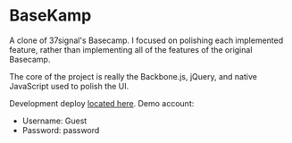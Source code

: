 # BaseKamp
A clone of 37signal's Basecamp. I focused on polishing each implemented feature,
rather than implementing all of the features of the original Basecamp.

The core of the project is really the Backbone.js, jQuery, and native JavaScript
used to polish the UI.

Development deploy [located here][dev-deploy]. Demo account:

* Username: Guest
* Password: password

[dev-deploy]: http://damp-mountain-7231.herokuapp.com